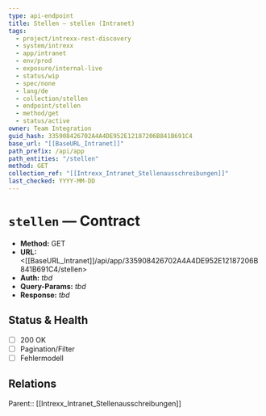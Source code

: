 ```yaml
---
type: api-endpoint
title: Stellen — stellen (Intranet)
tags:
  - project/intrexx-rest-discovery
  - system/intrexx
  - app/intranet
  - env/prod
  - exposure/internal-live
  - status/wip
  - spec/none
  - lang/de
  - collection/stellen
  - endpoint/stellen
  - method/get
  - status/active
owner: Team Integration
guid_hash: 335908426702A4A4DE952E12187206B841B691C4
base_url: "[[BaseURL_Intranet]]"
path_prefix: /api/app
path_entities: "/stellen"
method: GET
collection_ref: "[[Intrexx_Intranet_Stellenausschreibungen]]"
last_checked: YYYY-MM-DD
---
```



# `stellen` — Contract
- **Method:** GET  
- **URL:** <[[BaseURL_Intranet]]/api/app/335908426702A4A4DE952E12187206B841B691C4/stellen>  
- **Auth:** _tbd_  
- **Query-Params:** _tbd_  
- **Response:** _tbd_

## Status & Health
- [ ] 200 OK
- [ ] Pagination/Filter
- [ ] Fehlermodell

## Relations
Parent:: [[Intrexx_Intranet_Stellenausschreibungen]]
